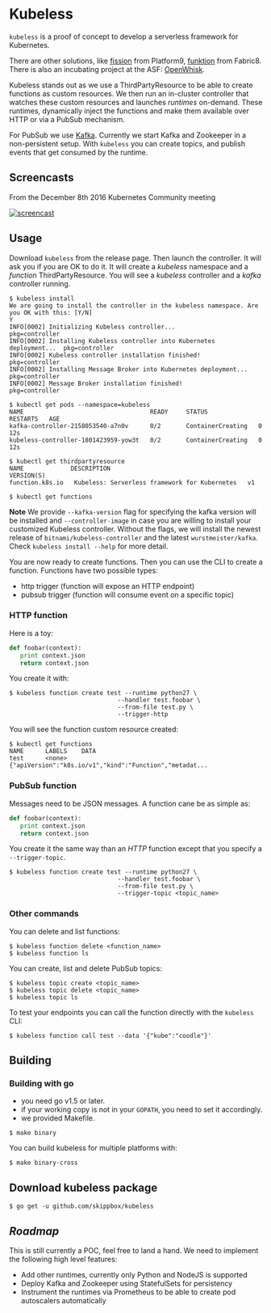 # Kubeless

`kubeless` is a proof of concept to develop a serverless framework for Kubernetes.

There are other solutions, like [fission](http://fission.io) from Platform9, [funktion](https://github.com/fabric8io/funktion) from Fabric8. There is also an incubating project at the ASF: [OpenWhisk](https://github.com/openwhisk/openwhisk).

Kubeless stands out as we use a ThirdPartyResource to be able to create functions as custom resources. We then run an in-cluster controller that watches these custom resources and launches _runtimes_ on-demand. These runtimes, dynamically inject the functions and make them available over HTTP or via a PubSub mechanism.

For PubSub we use [Kafka](https://kafka.apache.org). Currently we start Kafka and Zookeeper in a non-persistent setup. With `kubeless` you can create topics, and publish events that get consumed by the runtime.

## Screencasts

From the December 8th 2016 Kubernetes Community meeting

[![screencast](https://img.youtube.com/vi/gRVuFupq1Y4/0.jpg)](https://www.youtube.com/watch?v=gRVuFupq1Y4)

## Usage

Download `kubeless` from the release page. Then launch the controller. It will ask you if you are OK to do it. It will create a _kubeless_ namespace and a _function_ ThirdPartyResource. You will see a _kubeless_ controller and a _kafka_ controller running.

```console
$ kubeless install
We are going to install the controller in the kubeless namespace. Are you OK with this: [Y/N]
Y
INFO[0002] Initializing Kubeless controller...           pkg=controller
INFO[0002] Installing Kubeless controller into Kubernetes deployment...  pkg=controller
INFO[0002] Kubeless controller installation finished!    pkg=controller
INFO[0002] Installing Message Broker into Kubernetes deployment...  pkg=controller
INFO[0002] Message Broker installation finished!         pkg=controller

$ kubectl get pods --namespace=kubeless
NAME                                   READY     STATUS              RESTARTS   AGE
kafka-controller-2158053540-a7n0v      0/2       ContainerCreating   0          12s
kubeless-controller-1801423959-yow3t   0/2       ContainerCreating   0          12s

$ kubectl get thirdpartyresource
NAME             DESCRIPTION                                     VERSION(S)
function.k8s.io   Kubeless: Serverless framework for Kubernetes   v1

$ kubectl get functions
```

**Note** We provide `--kafka-version` flag for specifying the kafka version will be installed and `--controller-image` in case you are willing to install your customized Kubeless controller. Without the flags, we will install the newest release of `bitnami/kubeless-controller` and the latest `wurstmeister/kafka`. Check `kubeless install --help` for more detail.

You are now ready to create functions. Then you can use the CLI to create a function. Functions have two possible types:

* http trigger (function will expose an HTTP endpoint)
* pubsub trigger (function will consume event on a specific topic)

### HTTP function

Here is a toy:

```python
def foobar(context):
   print context.json
   return context.json
```

You create it with:

```
$ kubeless function create test --runtime python27 \
                              --handler test.foobar \
                              --from-file test.py \
                              --trigger-http
```

You will see the function custom resource created:

```console
$ kubectl get functions
NAME      LABELS    DATA
test      <none>    {"apiVersion":"k8s.io/v1","kind":"Function","metadat...
```

### PubSub function

Messages need to be JSON messages. A function cane be as simple as:

```python
def foobar(context):
   print context.json
   return context.json
```

You create it the same way than an _HTTP_ function except that you specify a `--trigger-topic`.

```
$ kubeless function create test --runtime python27 \
                              --handler test.foobar \
                              --from-file test.py \
                              --trigger-topic <topic_name>
```

### Other commands

You can delete and list functions:

```
$ kubeless function delete <function_name>
$ kubeless function ls
```

You can create, list and delete PubSub topics:

```
$ kubeless topic create <topic_name>
$ kubeless topic delete <topic_name>
$ kubeless topic ls
```

To test your endpoints you can call the function directly with the `kubeless` CLI:

```
$ kubeless function call test --data '{"kube":"coodle"}'
```

## Building

### Building with go

- you need go v1.5 or later.
- if your working copy is not in your `GOPATH`, you need to set it accordingly.
- we provided Makefile.

```
$ make binary
```

You can build kubeless for multiple platforms with:

```
$ make binary-cross
```

## Download kubeless package

```
$ go get -u github.com/skippbox/kubeless
```

## _Roadmap_

This is still currently a POC, feel free to land a hand. We need to implement the following high level features:

* Add other runtimes, currently only Python and NodeJS is supported
* Deploy Kafka and Zookeeper using StatefulSets for persistency
* Instrument the runtimes via Prometheus to be able to create pod autoscalers automatically
